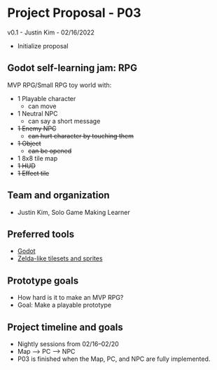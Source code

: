 # Project Proposal - P03

v0.1 - Justin Kim - 02/16/2022
- Initialize proposal

## Godot self-learning jam: RPG
MVP RPG/Small RPG toy world with:
- 1 Playable character
  - can move
- 1 Neutral NPC
  - can say a short message
- ~~1 Enemy NPC~~
  - ~~can hurt character by touching them~~
- ~~1 Object~~
  - ~~can be opened~~
- 1 8x8 tile map
- ~~1 HUD~~
- ~~1 Effect tile~~
 
## Team and organization
- Justin Kim, Solo Game Making Learner

## Preferred tools

- [Godot](https://godotengine.org/)
- [Zelda-like tilesets and sprites](https://opengameart.org/content/zelda-like-tilesets-and-sprites)

## Prototype goals
- How hard is it to make an MVP RPG?
- Goal: Make a playable prototype

## Project timeline and goals
- Nightly sessions from 02/16–02/20
- Map --> PC --> NPC
- P03 is finished when the Map, PC, and NPC are fully implemented.
